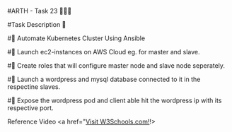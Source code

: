#ARTH - Task 23 👨🏻‍💻 

#Task Description 📄

#📌 Automate Kubernetes Cluster Using Ansible

#🔅 Launch ec2-instances on AWS Cloud eg. for master and slave.

#🔅 Create roles that will configure master node and slave node seperately.

#🔅 Launch a wordpress and mysql database connected to it in the respectine slaves. 

#🔅 Expose the wordpress pod and client able hit the wordpress ip with its respective port.

Reference Video <a href="<a href="[https://www.w3schools.com](https://drive.google.com/file/d/1d0CZxm73LdXGi-v99QgSBBE7u0Hca6t2/view?usp=sharing)">Visit W3Schools.com!</a>!>
